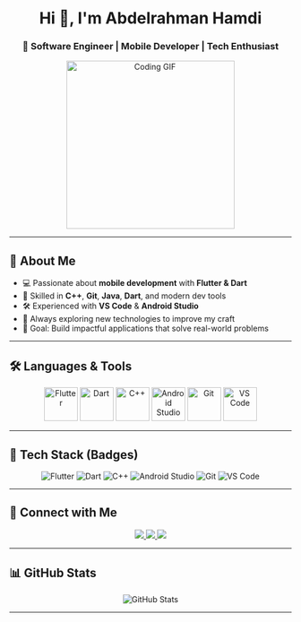 <!-- Profile Header -->
<h1 align="center">Hi 👋, I'm Abdelrahman Hamdi</h1>
<h3 align="center">🚀 Software Engineer | Mobile Developer | Tech Enthusiast</h3>

<p align="center">
  <img src="https://media.giphy.com/media/qgQUggAC3Pfv687qPC/giphy.gif" width="300" alt="Coding GIF">
</p>

---

## 🌟 About Me
- 💻 Passionate about **mobile development** with **Flutter & Dart**  
- 🚀 Skilled in **C++**, **Git**, **Java**, **Dart**, and modern dev tools  
- 🛠️ Experienced with **VS Code** & **Android Studio**  
- 🌱 Always exploring new technologies to improve my craft  
- 🎯 Goal: Build impactful applications that solve real-world problems  

---

## 🛠️ Languages & Tools
<p align="center">
  <img src="https://upload.wikimedia.org/wikipedia/commons/1/17/Google-flutter-logo.png" alt="Flutter" width="60" height="60"/>
  <img src="https://upload.wikimedia.org/wikipedia/commons/7/7e/Dart-logo.png" alt="Dart" width="60" height="60"/>
  <img src="https://upload.wikimedia.org/wikipedia/commons/1/18/C_Programming_Language.svg" alt="C++" width="60" height="60"/>
  <img src="https://upload.wikimedia.org/wikipedia/commons/3/34/Android_Studio_icon.svg" alt="Android Studio" width="60" height="60"/>
  <img src="https://git-scm.com/images/logos/downloads/Git-Icon-1788C.png" alt="Git" width="60" height="60"/>
  <img src="https://upload.wikimedia.org/wikipedia/commons/9/9a/Visual_Studio_Code_1.35_icon.svg" alt="VS Code" width="60" height="60"/>
</p>

---

## 🚀 Tech Stack (Badges)
<p align="center">
  <img src="https://img.shields.io/badge/Flutter-%2302569B.svg?style=for-the-badge&logo=flutter&logoColor=white" alt="Flutter"/>
  <img src="https://img.shields.io/badge/Dart-%230175C2.svg?style=for-the-badge&logo=dart&logoColor=white" alt="Dart"/>
  <img src="https://img.shields.io/badge/C++-00599C.svg?style=for-the-badge&logo=c%2b%2b&logoColor=white" alt="C++"/>
  <img src="https://img.shields.io/badge/Android%20Studio-3DDC84.svg?style=for-the-badge&logo=android-studio&logoColor=white" alt="Android Studio"/>
  <img src="https://img.shields.io/badge/Git-F05033.svg?style=for-the-badge&logo=git&logoColor=white" alt="Git"/>
  <img src="https://img.shields.io/badge/VS%20Code-007ACC.svg?style=for-the-badge&logo=visual-studio-code&logoColor=white" alt="VS Code"/>
</p>

---

## 🤝 Connect with Me
<p align="center">
  <a href="https://github.com/pgd8" target="_blank">
    <img src="https://img.shields.io/badge/GitHub-%2312100E.svg?&style=for-the-badge&logo=github&logoColor=white"/>
  </a>
  <a href="https://www.linkedin.com/in/abdelrahman-hamdi-965767253" target="_blank">
    <img src="https://img.shields.io/badge/LinkedIn-%230077B5.svg?&style=for-the-badge&logo=linkedin&logoColor=white"/>
  </a>
  <a href="mailto:abdelrahmanhamdi08@gmail.com" target="_blank">
    <img src="https://img.shields.io/badge/Gmail-D14836.svg?&style=for-the-badge&logo=gmail&logoColor=white"/>
  </a>
</p>

---

## 📊 GitHub Stats
<p align="center">
  <img src="https://github-readme-stats.vercel.app/api?username=pgd8&show_icons=true&theme=tokyonight" alt="GitHub Stats" />
</p>

---
